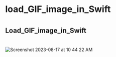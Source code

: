 # load_GIF_image_in_Swift
#
## Load_GIF_image_in_Swift <br> 
#
![Screenshot 2023-08-17 at 10 44 22 AM](https://github.com/Experimenters1/load_GIF_image_in_Swift/assets/64000769/ab1cf1a8-b1c8-4eb4-9d6d-00c9a39b40d6)

